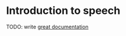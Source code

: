 # Introduction to speech

TODO: write [great documentation](http://jacobian.org/writing/great-documentation/what-to-write/)

